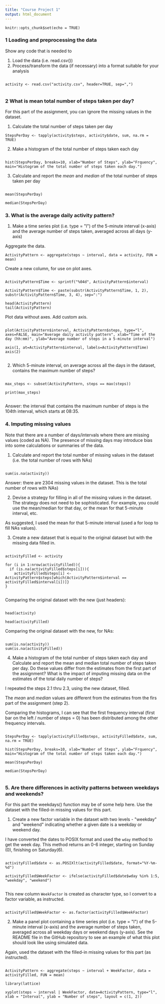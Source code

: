 ```yaml
---
title: "Course Project 1"
output: html_document
---
```


```{r setup, include=FALSE}
knitr::opts_chunk$set(echo = TRUE)
```


### 1 Loading and preprocessing the data

Show any code that is needed to

1. Load the data (i.e. read.csv())
2. Process/transform the data (if necessary) into a format suitable for your analysis


```{r}

activity <- read.csv("activity.csv", header=TRUE, sep=",")


```

### 2 What is mean total number of steps taken per day?

For this part of the assignment, you can ignore the missing values in the dataset.

1. Calculate the total number of steps taken per day

```{r}
StepsPerDay <- tapply(activity$steps, activity$date, sum, na.rm = TRUE)
```

2. Make a histogram of the total number of steps taken each day

```{r}

hist(StepsPerDay, breaks=10, xlab="Number of Steps", ylab="Frquency", main="Histogram of the total number of steps taken each day.")

```

3. Calculate and report the *mean* and *median* of the total number of steps taken per day


```{r}

mean(StepsPerDay)

median(StepsPerDay)

```


### 3. What is the average daily activity pattern?

1. Make a time series plot (i.e. type = "l") of the 5-minute interval (x-axis) and the average number of steps taken, averaged across all days (y-axis)

Aggregate the data.

```{r}
ActivityPattern <- aggregate(steps ~ interval, data = activity, FUN = mean)

```

Create a new column, for use on plot axes.

```{r}

ActivityPattern$Time <- sprintf("%04d", ActivityPattern$interval)

ActivityPattern$Time <- paste(substr(ActivityPattern$Time, 1, 2), substr(ActivityPattern$Time, 3, 4), sep=":")

head(ActivityPattern)
tail(ActivityPattern)

```

Plot data without axes. Add custom axis.

```{r}

plot(ActivityPattern$interval, ActivityPattern$steps, type="l", axes=FALSE, main="Average daily activity pattern", xlab="Time of the day (hh:mm)", ylab="Average number of steps in a 5-minute interval")

axis(1, at=ActivityPattern$interval, labels=ActivityPattern$Time)
axis(2)


```

2. Which 5-minute interval, on average across all the days in the dataset, contains the maximum number of steps?

```{r}

max_steps <- subset(ActivityPattern, steps == max(steps))

print(max_steps)


```

Answer: the interval that contains the maximum number of steps is the 104th interval, which starts at 08:35.

### 4. Imputing missing values

Note that there are a number of days/intervals where there are missing values (coded as NA). The presence of missing days may introduce bias into some calculations or summaries of the data.

1. Calculate and report the total number of missing values in the dataset (i.e. the total number of rows with NAs)

```{r}

sum(is.na(activity))

```

Answer: there are 2304 missing values in the dataset. This is the total number of rows with NAs)

2. Devise a strategy for filling in all of the missing values in the dataset. The strategy does not need to be sophisticated. For example, you could use the mean/median for that day, or the mean for that 5-minute interval, etc.


As suggested, I used the mean for that 5-minute interval (used a for loop to fill NAs values).


3. Create a new dataset that is equal to the original dataset but with the missing data filled in.


```{r}

activityFilled <- activity 

for (i in 1:nrow(activityFilled)){
  if (is.na(activityFilled$steps[i])){
    activityFilled$steps[i] <- ActivityPattern$steps[which(ActivityPattern$interval == activityFilled$interval[i])]}
}


```

Comparing the original dataset with the new (just headers):

```{r}

head(activity)

head(activityFilled)

```

Comparing the original dataset with the new, for NAs:

```{r}

sum(is.na(activity))
sum(is.na(activityFilled))

```

4. Make a histogram of the total number of steps taken each day and Calculate and report the mean and median total number of steps taken per day. Do these values differ from the estimates from the first part of the assignment? What is the impact of imputing missing data on the estimates of the total daily number of steps?

I repeated the steps 2.1 thru 2.3, using the new dataset, filled.

The *mean* and *median* values are different from the estimates from the firs part of the assignment (step 2).

Comparing the histograms, I can see that the first frequency interval (first bar on the left / number of steps = 0) has been distributed among the other frequency intervals.

```{r}

StepsPerDay <- tapply(activityFilled$steps, activityFilled$date, sum, na.rm = TRUE)

hist(StepsPerDay, breaks=10, xlab="Number of Steps", ylab="Frquency", main="Histogram of the total number of steps taken each day.")

mean(StepsPerDay)

median(StepsPerDay)


```

### 5. Are there differences in activity patterns between weekdays and weekends?


For this part the weekdays() function may be of some help here. Use the dataset with the filled-in missing values for this part.

1. Create a new factor variable in the dataset with two levels - "weekday" and "weekend" indicating whether a given date is a weekday or weekend day.




I have converted the dates to POSIX format and used the ```wday``` method to get the week day. This method returns an 0-6 integer, starting on Sunday (0), finishing on Saturday(6).




```{r}

activityFilled$date <- as.POSIXlt(activityFilled$date, format="%Y-%m-%d")

activityFilled$WeekFactor <- ifelse(activityFilled$date$wday %in% 1:5, "weekday", "weekend")


```

This new column ```WeekFactor``` is created as character type, so I convert to a factor variable, as instructed.


```{r}

activityFilled$WeekFactor <- as.factor(activityFilled$WeekFactor)

```


2. Make a panel plot containing a time series plot (i.e. type = "l") of the 5-minute interval (x-axis) and the average number of steps taken, averaged across all weekday days or weekend days (y-axis). See the README file in the GitHub repository to see an example of what this plot should look like using simulated data.

Again, used the dataset with the filled-in missing values for this part (as instructed).


```{r}

ActivityPattern <- aggregate(steps ~ interval + WeekFactor, data = activityFilled, FUN = mean)

library(lattice)

xyplot(steps ~ interval | WeekFactor, data=ActivityPattern, type="l", xlab = "Interval", ylab = "Number of steps", layout = c(1, 2))

```

